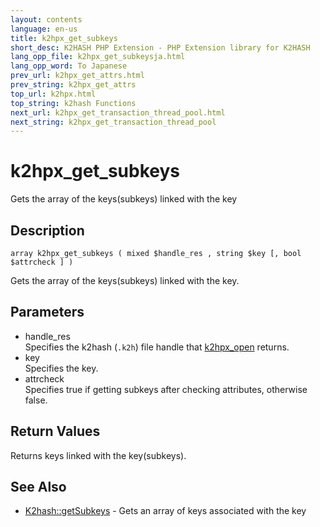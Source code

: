 ```yaml
---
layout: contents
language: en-us
title: k2hpx_get_subkeys
short_desc: K2HASH PHP Extension - PHP Extension library for K2HASH
lang_opp_file: k2hpx_get_subkeysja.html
lang_opp_word: To Japanese
prev_url: k2hpx_get_attrs.html
prev_string: k2hpx_get_attrs
top_url: k2hpx.html
top_string: k2hash Functions
next_url: k2hpx_get_transaction_thread_pool.html
next_string: k2hpx_get_transaction_thread_pool
---
```


# k2hpx_get_subkeys
Gets the array of the keys(subkeys) linked with the key

## Description

```
array k2hpx_get_subkeys ( mixed $handle_res , string $key [, bool $attrcheck ] )
```

Gets the array of the keys(subkeys) linked with the key. 

## Parameters
- handle_res  
Specifies the k2hash (`.k2h`) file handle that [k2hpx_open](k2hpx_open.html) returns.
- key  
Specifies the key.
- attrcheck  
Specifies true if getting subkeys after checking attributes, otherwise false.

## Return Values
Returns keys linked with the key(subkeys). 

## See Also
- [K2hash::getSubkeys](k2h_getsubkeys.html) - Gets an array of keys associated with the key
